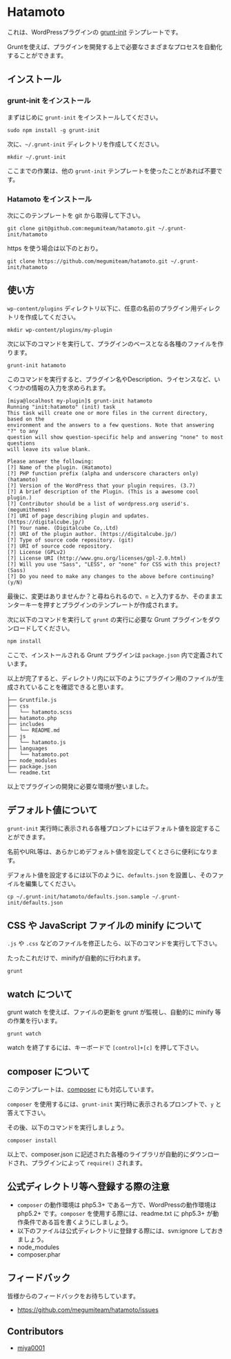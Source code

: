 # Hatamoto

これは、WordPressプラグインの [grunt-init](http://gruntjs.com/project-scaffolding) テンプレートです。

Gruntを使えば、プラグインを開発する上で必要なさまざまなプロセスを自動化することができます。



## インストール

### grunt-init をインストール

まずはじめに `grunt-init` をインストールしてください。

```
sudo npm install -g grunt-init
```

次に、`~/.grunt-init` ディレクトリを作成してください。

```
mkdir ~/.grunt-init
```

ここまでの作業は、他の `grunt-init` テンプレートを使ったことがあれば不要です。

### Hatamoto をインストール

次にこのテンプレートを git から取得して下さい。

```
git clone git@github.com:megumiteam/hatamoto.git ~/.grunt-init/hatamoto
```

https を使う場合は以下のとおり。

```
git clone https://github.com/megumiteam/hatamoto.git ~/.grunt-init/hatamoto
```

## 使い方

`wp-content/plugins` ディレクトリ以下に、任意の名前のプラグイン用ディレクトリを作成してください。

```
mkdir wp-content/plugins/my-plugin
```

次に以下のコマンドを実行して、プラグインのベースとなる各種のファイルを作ります。

```
grunt-init hatamoto
```

このコマンドを実行すると、プラグイン名やDescription、ライセンスなど、いくつかの情報の入力を求められます。

```
[miya@localhost my-plugin]$ grunt-init hatamoto
Running "init:hatamoto" (init) task
This task will create one or more files in the current directory, based on the
environment and the answers to a few questions. Note that answering "?" to any
question will show question-specific help and answering "none" to most questions
will leave its value blank.

Please answer the following:
[?] Name of the plugin. (Hatamoto) 
[?] PHP function prefix (alpha and underscore characters only) (hatamoto) 
[?] Version of the WordPress that your plugin requires. (3.7) 
[?] A brief description of the Plugin. (This is a awesome cool plugin.) 
[?] Contributor should be a list of wordpress.org userid's. (megumithemes) 
[?] URI of page describing plugin and updates. (https://digitalcube.jp/) 
[?] Your name. (Digitalcube Co,.Ltd) 
[?] URI of the plugin author. (https://digitalcube.jp/) 
[?] Type of source code repository. (git) 
[?] URI of source code repository. 
[?] License (GPLv2) 
[?] License URI (http://www.gnu.org/licenses/gpl-2.0.html) 
[?] Will you use "Sass", "LESS", or "none" for CSS with this project? (Sass) 
[?] Do you need to make any changes to the above before continuing? (y/N)
```

最後に、変更はありませんか？と尋ねられるので、`n` と入力するか、そのままエンターキーを押すとプラグインのテンプレートが作成されます。

次に以下のコマンドを実行して `grunt` の実行に必要な Grunt プラグインをダウンロードしてください。

```
npm install
```

ここで、インストールされる Grunt プラグインは `package.json` 内で定義されています。

以上が完了すると、ディレクトリ内に以下のようにプラグイン用のファイルが生成されていることを確認できると思います。

```
├── Gruntfile.js
├── css
│   └── hatamoto.scss
├── hatamoto.php
├── includes
│   └── README.md
├── js
│   └── hatamoto.js
├── languages
│   └── hatamoto.pot
├── node_modules
├── package.json
└── readme.txt
```

以上でプラグインの開発に必要な環境が整いました。

## デフォルト値について

`grunt-init` 実行時に表示される各種プロンプトにはデフォルト値を設定することができます。

名前やURL等は、あらかじめデフォルト値を設定してくとさらに便利になります。

デフォルト値を設定するには以下のように、`defaults.json` を設置し、そのファイルを編集してください。

```
cp ~/.grunt-init/hatamoto/defaults.json.sample ~/.grunt-init/defaults.json
```

## CSS や JavaScript ファイルの minify について

`.js` や `.css` などのファイルを修正したら、以下のコマンドを実行して下さい。

たったこれだけで、minifyが自動的に行われます。

```
grunt
```

## watch について

grunt watch を使えば、ファイルの更新を grunt が監視し、自動的に minify 等の作業を行います。

```
grunt watch
```

watch を終了するには、キーボードで `[control]+[c]` を押して下さい。

## composer について

このテンプレートは、[composer](http://getcomposer.org/) にも対応しています。

`composer` を使用するには、`grunt-init` 実行時に表示されるプロンプトで、`y` と答えて下さい。

その後、以下のコマンドを実行しましょう。

```
composer install
```

以上で、composer.json に記述された各種のライブラリが自動的にダウンロードされ、プラグインによって `require()` されます。

## 公式ディレクトリ等へ登録する際の注意

* `composer` の動作環境は php5.3+ である一方で、WordPressの動作環境は php5.2+ です。`composer` を使用する際には、readme.txt に php5.3+ が動作条件である旨を書くようにしましょう。
* 以下のファイルは公式ディレクトリに登録する際には、svn:ignore しておきましょう。
 * node_modules
 * composer.phar

## フィードバック

皆様からのフィードバックをお待ちしています。

* https://github.com/megumiteam/hatamoto/issues

## Contributors

* [miya0001](https://github.com/miya0001)

